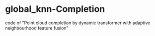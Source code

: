 # global_knn-Completion
code of "Point cloud completion by dynamic transformer with adaptive neighbourhood feature fusion"
